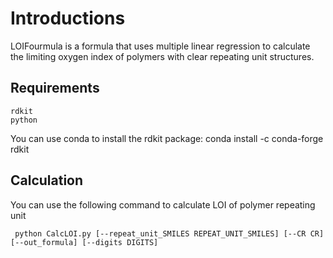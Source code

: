 # Introductions
LOIFourmula is a formula that uses multiple linear regression to calculate the limiting oxygen index of polymers with clear repeating unit structures.
## Requirements

```
rdkit
python
```

You can use conda to install the rdkit package: conda install -c conda-forge rdkit

## Calculation
You can use the following command to calculate LOI of polymer repeating unit

```
 python CalcLOI.py [--repeat_unit_SMILES REPEAT_UNIT_SMILES] [--CR CR] [--out_formula] [--digits DIGITS]
```





